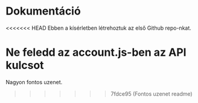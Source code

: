 # Dokumentáció

<<<<<<< HEAD
Ebben a kísérletben létrehoztuk az első Github repo-nkat.

Ne feledd az account.js-ben az API kulcsot
=======
Nagyon fontos uzenet.
>>>>>>> 7fdce95 (Fontos uzenet readme)
